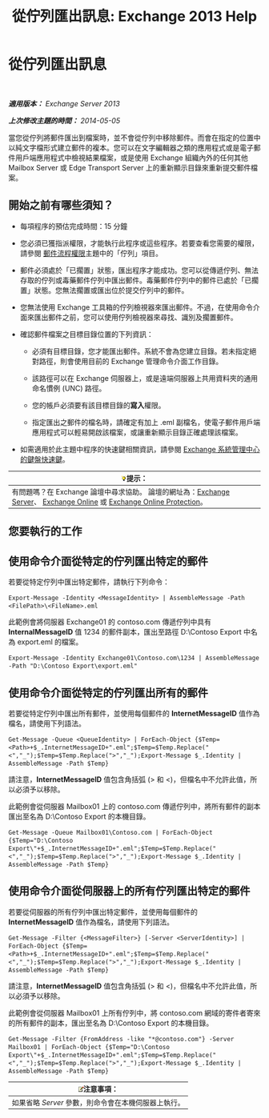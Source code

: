 ﻿---
title: '從佇列匯出訊息: Exchange 2013 Help'
TOCTitle: 從佇列匯出訊息
ms:assetid: 688b342c-f380-4fe0-afce-7e38cf490627
ms:mtpsurl: https://technet.microsoft.com/zh-tw/library/Aa998625(v=EXCHG.150)
ms:contentKeyID: 51409187
ms.date: 05/21/2018
mtps_version: v=EXCHG.150
ms.translationtype: MT
---

# 從佇列匯出訊息

 

_**適用版本：** Exchange Server 2013_

_**上次修改主題的時間：** 2014-05-05_

當您從佇列將郵件匯出到檔案時，並不會從佇列中移除郵件。而會在指定的位置中以純文字檔形式建立郵件的複本。您可以在文字編輯器之類的應用程式或是電子郵件用戶端應用程式中檢視結果檔案，或是使用 Exchange 組織內外的任何其他 Mailbox Server 或 Edge Transport Server 上的重新顯示目錄來重新提交郵件檔案。

## 開始之前有哪些須知？

  - 每項程序的預估完成時間：15 分鐘

  - 您必須已獲指派權限，才能執行此程序或這些程序。若要查看您需要的權限，請參閱 [郵件流程權限](mail-flow-permissions-exchange-2013-help.md)主題中的「佇列」項目。

  - 郵件必須處於「已擱置」狀態，匯出程序才能成功。您可以從傳遞佇列、無法存取的佇列或毒藥郵件佇列中匯出郵件。毒藥郵件佇列中的郵件已處於「已擱置」狀態。您無法擱置或匯出位於提交佇列中的郵件。

  - 您無法使用 Exchange 工具箱的佇列檢視器來匯出郵件。不過，在使用命令介面來匯出郵件之前，您可以使用佇列檢視器來尋找、識別及擱置郵件。

  - 確認郵件檔案之目標目錄位置的下列資訊：
    
      - 必須有目標目錄，您才能匯出郵件。系統不會為您建立目錄。若未指定絕對路徑，則會使用目前的 Exchange 管理命令介面工作目錄。
    
      - 該路徑可以在 Exchange 伺服器上，或是遠端伺服器上共用資料夾的通用命名慣例 (UNC) 路徑。
    
      - 您的帳戶必須要有該目標目錄的**寫入**權限。
    
      - 指定匯出之郵件的檔名時，請確定有加上 .eml 副檔名，使電子郵件用戶端應用程式可以輕易開啟該檔案，或讓重新顯示目錄正確處理該檔案。

  - 如需適用於此主題中程序的快速鍵相關資訊，請參閱 [Exchange 系統管理中心的鍵盤快速鍵](keyboard-shortcuts-in-the-exchange-admin-center-exchange-online-protection-help.md)。

<table>
<thead>
<tr class="header">
<th><img src="images/Bb124558.tip(EXCHG.150).gif" title="提示" alt="提示" />提示：</th>
</tr>
</thead>
<tbody>
<tr class="odd">
<td>有問題嗎？在 Exchange 論壇中尋求協助。 論壇的網址為：<a href="https://go.microsoft.com/fwlink/p/?linkid=60612">Exchange Server</a>、 <a href="https://go.microsoft.com/fwlink/p/?linkid=267542">Exchange Online</a> 或 <a href="https://go.microsoft.com/fwlink/p/?linkid=285351">Exchange Online Protection</a>。</td>
</tr>
</tbody>
</table>


## 您要執行的工作

## 使用命令介面從特定的佇列匯出特定的郵件

若要從特定佇列中匯出特定郵件，請執行下列命令：

    Export-Message -Identity <MessageIdentity> | AssembleMessage -Path <FilePath>\<FileName>.eml

此範例會將伺服器 Exchange01 的 contoso.com 傳遞佇列中具有 **InternalMessageID** 值 1234 的郵件副本，匯出至路徑 D:\\Contoso Export 中名為 export.eml 的檔案。

    Export-Message -Identity Exchange01\Contoso.com\1234 | AssembleMessage -Path "D:\Contoso Export\export.eml"

## 使用命令介面從特定的佇列匯出所有的郵件

若要從特定佇列中匯出所有郵件，並使用每個郵件的 **InternetMessageID** 值作為檔名，請使用下列語法。

    Get-Message -Queue <QueueIdentity> | ForEach-Object {$Temp=<Path>+$_.InternetMessageID+".eml";$Temp=$Temp.Replace("<","_");$Temp=$Temp.Replace(">","_");Export-Message $_.Identity | AssembleMessage -Path $Temp}

請注意，**InternetMessageID** 值包含角括弧 (\> 和 \<)，但檔名中不允許此值，所以必須予以移除。

此範例會從伺服器 Mailbox01 上的 contoso.com 傳遞佇列中，將所有郵件的副本匯出至名為 D:\\Contoso Export 的本機目錄。

    Get-Message -Queue Mailbox01\Contoso.com | ForEach-Object {$Temp="D:\Contoso Export\"+$_.InternetMessageID+".eml";$Temp=$Temp.Replace("<","_");$Temp=$Temp.Replace(">","_");Export-Message $_.Identity | AssembleMessage -Path $Temp}

## 使用命令介面從伺服器上的所有佇列匯出特定的郵件

若要從伺服器的所有佇列中匯出特定郵件，並使用每個郵件的 **InternetMessageID** 值作為檔名，請使用下列語法。

    Get-Message -Filter {<MessageFilter>} [-Server <ServerIdentity>] | ForEach-Object {$Temp=<Path>+$_.InternetMessageID+".eml";$Temp=$Temp.Replace("<","_");$Temp=$Temp.Replace(">","_");Export-Message $_.Identity | AssembleMessage -Path $Temp}

請注意，**InternetMessageID** 值包含角括弧 (\> 和 \<)，但檔名中不允許此值，所以必須予以移除。

此範例會從伺服器 Mailbox01 上所有佇列中，將 contoso.com 網域的寄件者寄來的所有郵件的副本，匯出至名為 D:\\Contoso Export 的本機目錄。

    Get-Message -Filter {FromAddress -like "*@contoso.com"} -Server Mailbox01 | ForEach-Object {$Temp="D:\Contoso Export\"+$_.InternetMessageID+".eml";$Temp=$Temp.Replace("<","_");$Temp=$Temp.Replace(">","_");Export-Message $_.Identity | AssembleMessage -Path $Temp}

<table>
<thead>
<tr class="header">
<th><img src="images/Bb124558.note(EXCHG.150).gif" title="注意事項" alt="注意事項" />注意事項：</th>
</tr>
</thead>
<tbody>
<tr class="odd">
<td>如果省略 <em>Server</em> 參數，則命令會在本機伺服器上執行。</td>
</tr>
</tbody>
</table>

